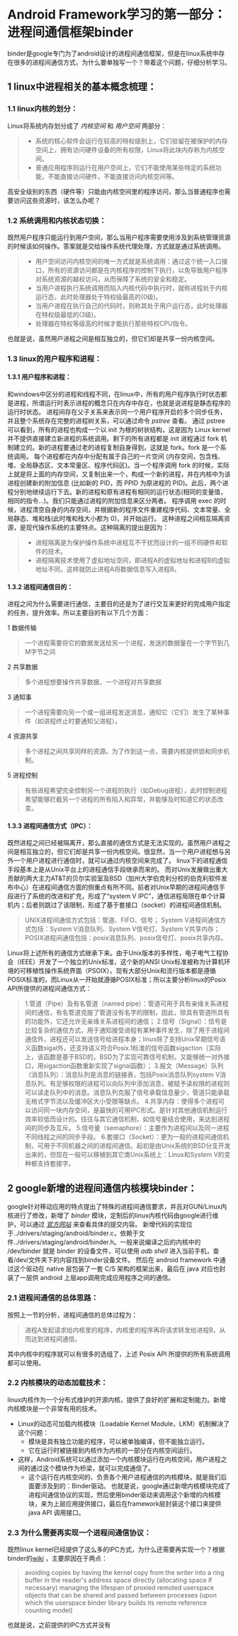 # Android Framework学习的第一部分：进程间通信框架binder

binder是google专门为了android设计的进程间通信框架，但是在linux系统中存在很多的进程间通信方式，为什么要单独写一个？带着这个问题，仔细分析学习。

## 1 linux中进程相关的基本概念梳理：

### 1.1 linux内核的划分：
Linux将系统内存划分成了 *内核空间* 和 *用户空间* 两部分：
> - 系统的核心软件会运行在较高的特权级别上，它们驻留在被保护的内存空间上，拥有访问硬件设备的所有权限，Linux将此块内存称为内核空间。
> - 普通应用程序则运行在用户空间上，它们不能使用某些特定的系统功能，不能直接访问硬件，不能直接访问内核空间等。

高安全级别的东西（硬件等）只能由内核空间里的程序访问，那么当普通程序也需要访问这些资源时，该怎么办呢？

### 1.2 系统调用和内核状态切换：
既然用户程序只能运行到用户空间，那么当用户程序需要使用涉及到系统管理资源的时候该如何操作。答案就是交给操作系统代理处理，方式就是通过系统调用。
> - 用户空间访问内核空间的唯一方式就是系统调用：通过这个统一入口接口，所有的资源访问都是在内核程序的控制下执行，以免导致用户程序对系统资源的越权访问，从而保障了系统的安全和稳定。
> - 当用户进程执行系统调用而陷入内核代码中执行时，就称进程处于内核运行态，此时处理器处于特权级最高的(0级)。
> - 当用户进程在执行自己的代码时，则称其处于用户运行态，此时处理器在特权级最低的(3级)。
> - 处理器在特权等级高的时候才能执行那些特权CPU指令。

也就是说，虽然用户进程之间是相互独立的，但它们却是共享一份内核空间。

### 1.3 linux的用户程序和进程：

#### 1.3.1 用户程序和进程：
和windows中区分的进程和线程不同，在linux中，所有的用户程序执行时状态都是进程，所谓运行时表示进程的概念只在内存中存在，也就是说进程是静态程序的运行时状态。
进程间存在父子关系来表示同一个用户程序开启的多个同步任务，并且整个系统存在完整的进程树关系，可以通过命令 *pstree* 查看。
通过 pstree 可以看到，所有的进程也构成一个以 init 为根的树状结构，这是因为 Linux kernel 并不提供直接建立新进程的系统调用。剩下的所有进程都是 init 进程通过 fork 机制建立的。新的进程要通过老的进程复制自身得到，这就是 fork。fork 是一个系统调用。
每个进程都在内存中分配有属于自己的一片空间 (内存空间，包含栈、堆、全局静态区、文本常量区、程序代码区)。当一个程序调用 fork 的时候，实际上就是将上面的内存空间，又复制出来一个，构成一个新的进程，并在内核中为该进程创建新的附加信息 (比如新的 PID，而 PPID 为原进程的 PID)。此后，两个进程分别地继续运行下去。新的进程和原有进程有相同的运行状态(相同的变量值，相同的指令…)。我们只能通过进程的附加信息来区分两者。
程序调用 exec 的时候，进程清空自身的内存空间，并根据新的程序文件重建程序代码、文本常量、全局静态、堆和栈(此时堆和栈大小都为 0)，并开始运行。
这种进程之间相互隔离资源，是现代操作系统的主要特点。这种隔离的提出是因为：
> - 进程隔离是为保护操作系统中进程互不干扰而设计的一组不同硬件和软件的技术。
> - 进程隔离技术使用了虚拟地址空间，即进程A的虚拟地址和进程B的虚拟地址不同，这样就防止进程A将数据信息写入进程B。

#### 1.3.2 进程间通信目的：
进程之间为什么需要进行通信，主要目的还是为了进行交互来更好的完成用户指定的任务，提升效率。所以主要目的有以下几个方面：

1 数据传输
  > 一个进程需要将它的数据发送给另一个进程，发送的数据量在一个字节到几M字节之间

2 共享数据
  > 多个进程想要操作共享数据，一个进程对共享数据

3 通知事
  > 一个进程需要向另一个或一组进程发送消息，通知它（它们）发生了某种事件（如进程终止时要通知父进程）。

4 资源共享
  > 多个进程之间共享同样的资源。为了作到这一点，需要内核提供锁和同步机制。

5 进程控制
  > 有些进程希望完全控制另一个进程的执行（如Debug进程），此时控制进程希望能够拦截另一个进程的所有陷入和异常，并能够及时知道它的状态改变。

#### 1.3.3 进程间通信方式（IPC）：
既然进程之间已经被隔离开，那么直接的通信方式是无法实现的。虽然用户进程之间是相互独立的，但它们却是共享一份内核空间。很显然，当一个用户进程想与另外一个用户进程进行通信时，就可以通过内核空间来完成了。
linux下的进程通信手段基本上是从Unix平台上的进程通信手段继承而来的。
而对Unix发展做出重大贡献的两大主力AT&T的贝尔实验室及BSD（加州大学伯克利分校的伯克利软件发布中心）在进程间通信方面的侧重点有所不同。前者对Unix早期的进程间通信手段进行了系统的改进和扩充，形成了“system V IPC”，通信进程局限在单个计算机内；后者则跳过了该限制，形成了基于套接口（socket）的进程间通信机制。
> UNIX进程间通信方式包括：管道、FIFO、信号；
> System V进程间通信方式包括：System V消息队列、System V信号灯、System V共享内存；
> POSIX进程间通信包括：posix消息队列、posix信号灯、posix共享内存。

Linux将上述所有的通信方式继承下来。由于Unix版本的多样性，电子电气工程协会（IEEE）开发了一个独立的Unix标准，这个新的ANSI Unix标准被称为计算机环境的可移植性操作系统界面（PSOIX）。现有大部分Unix和流行版本都是遵循POSIX标准的，而Linux从一开始就遵循POSIX标准；所以主要分析linux的Posix API所提供的进程间通信方式：
> 1.管道（Pipe）及有名管道（named pipe）：管道可用于具有亲缘关系进程间的通信，有名管道克服了管道没有名字的限制，因此，除具有管道所具有的功能外，它还允许无亲缘关系进程间的通信；
> 2.信号（Signal）：信号是比较复杂的通信方式，用于通知接受进程有某种事件发生，除了用于进程间通信外，进程还可以发送信号给进程本身；linux除了支持Unix早期信号语义函数sigal外，还支持语义符合Posix.1标准的信号函数sigaction（实际上，该函数是基于BSD的，BSD为了实现可靠信号机制，又能够统一对外接口，用sigaction函数重新实现了signal函数）；
> 3.报文（Message）队列（消息队列）：消息队列是消息的链接表，包括Posix消息队列system V消息队列。有足够权限的进程可以向队列中添加消息，被赋予读权限的进程则可以读走队列中的消息。消息队列克服了信号承载信息量少，管道只能承载无格式字节流以及缓冲区大小受限等缺点。
> 4.共享内存：使得多个进程可以访问同一块内存空间，是最快的可用IPC形式。是针对其他通信机制运行效率较低而设计的。往往与其它通信机制，如信号量结合使用，来达到进程间的同步及互斥。
> 5.信号量（semaphore）：主要作为进程间以及同一进程不同线程之间的同步手段。
> 6.套接口（Socket）：更为一般的进程间通信机制，可用于不同机器之间的进程间通信。起初是由Unix系统的BSD分支开发出来的，但现在一般可以移植到其它类Unix系统上：Linux和System V的变种都支持套接字。


## 2  google新增的进程间通信内核模块binder：

google针对移动应用的特点提出了特殊的进程间通信要求，并且对GUN/Linux内核进行了修改，新增了 *binder* 模块，定制后的linux内核代码由google进行维护，可以通过 *[官方网站](https://android.googlesource.com/kernel)* 来查看具体的提交内容。
新增代码的实现位于../drivers/staging/android/binder.c，依赖于文件../drivers/staging/android/binder.h。一般来说编译之后的内核中的 /dev/binder 就是 binder 的设备文件，可以使用 *adb shell* 进入当前手机，查看/dev/文件夹下的内容找到binder设备文件。
然后在 android framework 中通过这个驱动在 native 层包装了一套 C/S 架构的框架出来，最后在 java 对应也封装了一层供 android 上层app调用完成应用程序之间的通信。

### 2.1 进程间通信的总体思路：
按照上一节的分析，进程间通信的总体过程为：
> 进程A发起请求给内核里的程序，内核里的程序再将请求转发给进程B，从而达到进程间通信。

其中内核中的程序就可以有很多的选组了，上述 Posix API 所提供的所有系统调用都可以使用。

### 2.2 内核模块的动态加载技术：
linux内核作为一个分布式维护的开源内核，提供了良好的扩展和定制能力。新增内核模块是一个非常有用的技术。
-  Linux的动态可加载内核模块（Loadable Kernel Module，LKM）机制解决了这个问题：
   -  模块是具有独立功能的程序，可以被单独编译，但不能独立运行。
   -  它在运行时被链接到内核作为内核的一部分在内核空间运行。
-  这样，Android系统可以通过添加一个内核模块运行在内核空间，用户进程之间的通过这个模块作为桥梁，就可以完成通信了。
   -  这个运行在内核空间的、负责各个用户进程通信的内核模块，就是我们后面要涉及到的：Binder驱动。
也就是说，google通过新增内核模块完成了进程间通信协议的实现，然后使用binder驱动来调用这个新增的内核模块，来为上层应用提供接口，最后在framework层封装这个接口来提供 java API 调用接口。

### 2.3 为什么需要再实现一个进程间通信协议：
既然linux kernel已经提供了这么多的IPC方式，为什么还需要再实现一个？根据 binder的[wiki](http://elinux.org/Android_Binder) ，主要原因在于两点：
> avoiding copies by having the kernel copy from the writer into a ring buffer in the reader's address space directly (allocating space if necessary)
> managing the lifespan of proxied remoted userspace objects that can be shared and passed between processes (upon which the userspace binder library builds its remote reference counting model)

也就是说，之前提供的IPC方式并没有
